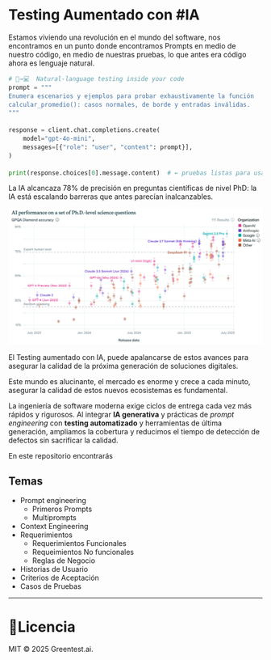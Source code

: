 # Testing Aumentado con #IA

Estamos viviendo una revolución en el mundo del software, nos encontramos en un punto donde encontramos Prompts en medio de nuestro código, en medio de nuestras pruebas, lo que antes era código ahora es lenguaje natural.

```python
# 🧠→💻  Natural-language testing inside your code
prompt = """
Enumera escenarios y ejemplos para probar exhaustivamente la función
calcular_promedio(): casos normales, de borde y entradas inválidas.
"""

response = client.chat.completions.create(
    model="gpt-4o-mini",
    messages=[{"role": "user", "content": prompt}],
)

print(response.choices[0].message.content)  # ← pruebas listas para usar

```


La IA alcancaza 78% de precisión en preguntas científicas de nivel PhD: la IA está escalando barreras que antes parecían inalcanzables.

![AIPhdBm](https://github.com/Pruebas-de-Software/supercharge-testing-with-ai/blob/main/material/AI_performance_on_a_set_of_Ph.D.-level_science_questions.png)

El Testing aumentado con IA, puede apalancarse de estos avances para asegurar la calidad de la próxima generación de soluciones digitales. 

Este mundo es alucinante, el mercado es enorme y crece a cada minuto, asegurar la calidad de estos nuevos ecosistemas es fundamental.

La ingeniería de software moderna exige ciclos de entrega cada vez más rápidos y rigurosos. Al integrar **IA generativa** y prácticas de *prompt engineering* con **testing automatizado** y herramientas de última generación, ampliamos la cobertura y reducimos el tiempo de detección de defectos sin sacrificar la calidad.

En este repositorio encontrarás

## Temas
- Prompt engineering
  - Primeros Prompts
  - Multiprompts
- Context Engineering
- Requerimientos
  - Requerimientos Funcionales
  - Requeimientos No funcionales
  - Reglas de Negocio
- Historias de Usuario
- Criterios de Aceptación
- Casos de Pruebas

---

# 📝Licencia
MIT © 2025 Greentest.ai.
